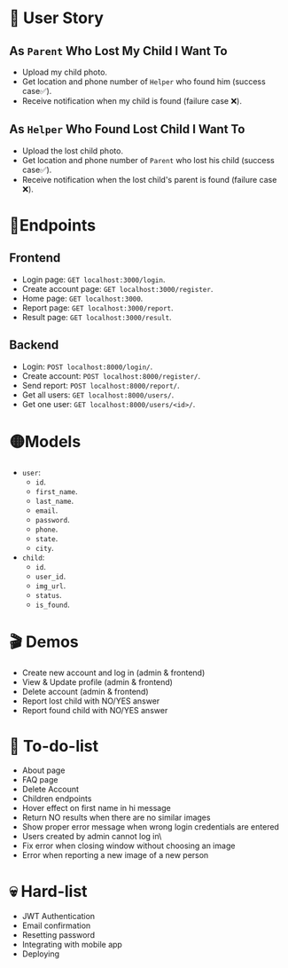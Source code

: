 # 👤 User Story 
## As `Parent` Who Lost My Child I Want To
- Upload my child photo.
- Get location and phone number of `Helper` who found him (success case✅).
- Receive notification when my child is found (failure case ❌).
## As `Helper` Who Found Lost Child I Want To
- Upload the lost child photo.
- Get location and phone number of `Parent` who lost his child (success case✅).
- Receive notification when the lost child's parent is found (failure case ❌).
# 🔵Endpoints
## Frontend
- Login page: `GET localhost:3000/login`.
- Create account page: `GET localhost:3000/register`.
- Home page: `GET localhost:3000`.
- Report page: `GET localhost:3000/report`.
- Result page: `GET localhost:3000/result`.
## Backend
- Login: `POST localhost:8000/login/`.
- Create account: `POST localhost:8000/register/`.
- Send report: `POST localhost:8000/report/`.
- Get all users: `GET localhost:8000/users/`.
- Get one user: `GET localhost:8000/users/<id>/`.
# 🟡Models
- `user`:
	- `id`.
	- `first_name`.
	- `last_name`.
	- `email`.
 	- `password`. 
	- `phone`.
	- `state`.
	- `city`.
- `child`:
	- `id`.
	- `user_id`.
	- `img_url`.
	- `status`.
 	- `is_found`.
# 🎬 Demos
- Create new account and log in (admin & frontend)
- View & Update profile (admin & frontend)
- Delete account (admin & frontend)
- Report lost child with NO/YES answer
- Report found child with NO/YES answer
# 🤔 To-do-list
- About page
- FAQ page
- Delete Account
- Children endpoints
- Hover effect on first name in hi message
- Return NO results when there are no similar images
- Show proper error message when wrong login credentials are entered
- Users created by admin cannot log in\
- Fix error when closing window without choosing an image
- Error when reporting a new image of a new person
# 💀 Hard-list
- JWT Authentication
- Email confirmation
- Resetting password
- Integrating with mobile app
- Deploying
